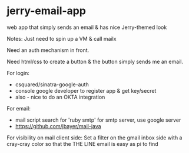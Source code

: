 # jerry-email-app
web app that simply sends an email &amp; has nice Jerry-themed look

Notes:
Just need to spin up a VM & call mailx

Need an auth mechanism in front.

Need html/css to create a button & the button simply sends me an email.

For login:
- csquared/sinatra-google-auth 
- console google developer to register app & get key/secret
- also - nice to do an OKTA integration

For email:
- mail script search for 'ruby smtp'  for smtp server, use google server
- https://github.com/jbayer/mail-java

For visibility on mail client side:
Set a filter on the gmail inbox side with a cray-cray color so that the THE LINE email is easy as pi to find
